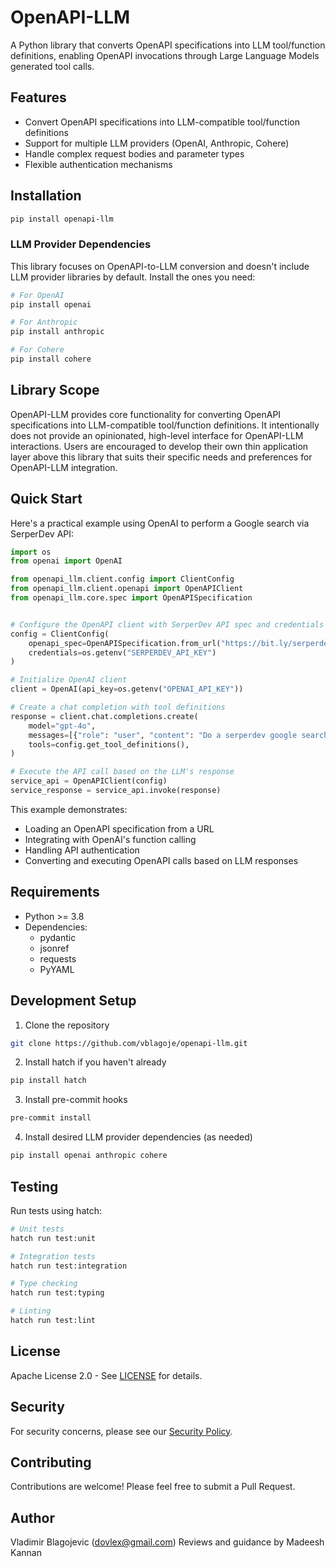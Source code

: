 # OpenAPI-LLM

A Python library that converts OpenAPI specifications into LLM tool/function definitions, enabling OpenAPI invocations through Large Language Models generated tool calls.

## Features

- Convert OpenAPI specifications into LLM-compatible tool/function definitions
- Support for multiple LLM providers (OpenAI, Anthropic, Cohere)
- Handle complex request bodies and parameter types
- Flexible authentication mechanisms

## Installation

```bash
pip install openapi-llm
```

### LLM Provider Dependencies

This library focuses on OpenAPI-to-LLM conversion and doesn't include LLM provider libraries by default. Install the ones you need:

```bash
# For OpenAI
pip install openai

# For Anthropic
pip install anthropic

# For Cohere
pip install cohere
```

## Library Scope

OpenAPI-LLM provides core functionality for converting OpenAPI specifications into LLM-compatible tool/function definitions. It intentionally does not provide an opinionated, high-level interface for OpenAPI-LLM interactions. Users are encouraged to develop their own thin application layer above this library that suits their specific needs and preferences for OpenAPI-LLM integration.

## Quick Start

Here's a practical example using OpenAI to perform a Google search via SerperDev API:

```python
import os
from openai import OpenAI

from openapi_llm.client.config import ClientConfig
from openapi_llm.client.openapi import OpenAPIClient
from openapi_llm.core.spec import OpenAPISpecification


# Configure the OpenAPI client with SerperDev API spec and credentials
config = ClientConfig(
    openapi_spec=OpenAPISpecification.from_url("https://bit.ly/serperdev_openapi"), 
    credentials=os.getenv("SERPERDEV_API_KEY")
)

# Initialize OpenAI client
client = OpenAI(api_key=os.getenv("OPENAI_API_KEY"))

# Create a chat completion with tool definitions
response = client.chat.completions.create(
    model="gpt-4o",
    messages=[{"role": "user", "content": "Do a serperdev google search: Who was Nikola Tesla?"}],
    tools=config.get_tool_definitions(),
)

# Execute the API call based on the LLM's response
service_api = OpenAPIClient(config)
service_response = service_api.invoke(response)
```

This example demonstrates:
- Loading an OpenAPI specification from a URL
- Integrating with OpenAI's function calling
- Handling API authentication
- Converting and executing OpenAPI calls based on LLM responses

## Requirements

- Python >= 3.8
- Dependencies:
  - pydantic
  - jsonref
  - requests
  - PyYAML

## Development Setup

1. Clone the repository

```bash
git clone https://github.com/vblagoje/openapi-llm.git
```

2. Install hatch if you haven't already

```bash
pip install hatch
```

3. Install pre-commit hooks

```bash
pre-commit install
```

4. Install desired LLM provider dependencies (as needed)

```bash
pip install openai anthropic cohere
```

## Testing

Run tests using hatch:

```bash
# Unit tests
hatch run test:unit

# Integration tests
hatch run test:integration

# Type checking
hatch run test:typing

# Linting
hatch run test:lint
```

## License

Apache License 2.0 - See [LICENSE](LICENSE) for details.

## Security

For security concerns, please see our [Security Policy](SECURITY.md).

## Contributing

Contributions are welcome! Please feel free to submit a Pull Request.

## Author
Vladimir Blagojevic (dovlex@gmail.com)
Reviews and guidance by Madeesh Kannan